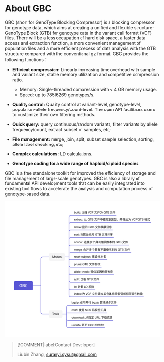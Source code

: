 # About GBC

GBC (short for GenoType Blocking Compressor) is a blocking compressor for genotype data, which aims at creating a unified and flexible structure-GenoType Block (GTB) for genotype data in the variant call format (VCF) files. There will be a less occupation of hard disk space, a faster data access and extraction function, a more convenient management of population files and a more efficient precess of data analysis with the GTB structure compared with the conventional gz format. GBC provides the following functions：

- **Efficient compression:** Linearly increasing time overhead with sample and variant size, stable memory utilization and competitive compression ratio.
  - Memory: Single-threaded compression with < 4 GB memory usage.
  - Speed: up to 78516269 genotypes/s.

- **Quality control:** Quality control at variant-level, genotype-level, population-allele frequency/count-level. The open API facilitates users to customize their own filtering methods.
- **Quick query:** query continuous/random variants, filter variants by allele frequency/count, extract subset of samples, etc;
- **File management:** merge, join, split, subset sample selection, sorting, allele label checking, etc;
- **Complex calculations:** LD calculations.
- **Genotype coding for a wide range of haploid/diploid species**.

GBC is a free standalone toolkit for improved the efficiency of storage and file management of large-scale genotypes. GBC is also a library of fundamental API development tools that can be easily integrated into existing tool flows to accelerate the analysis and computation process of genotype-based data.

![frame](../assets/frame.png)

> [!COMMENT|label:Contact Developer]
>
> Liubin Zhang, suranyi.sysu@gmail.com
